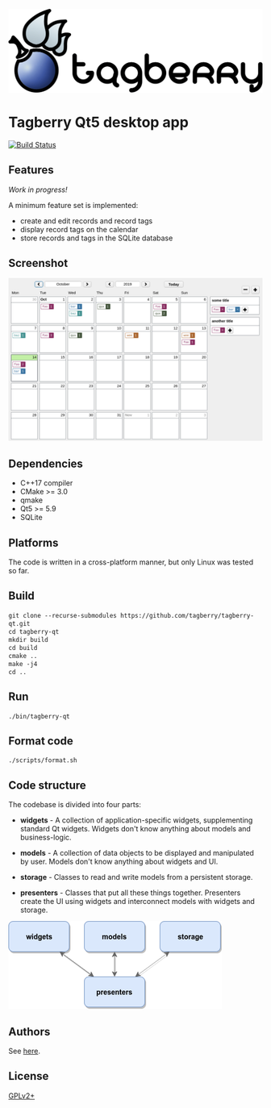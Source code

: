 ![Tagberry](./images/logo.png)

# Tagberry Qt5 desktop app

[![Build Status](https://travis-ci.org/tagberry/tagberry-qt.svg?branch=master)](https://travis-ci.org/tagberry/tagberry-qt)

## Features

*Work in progress!*

A minimum feature set is implemented:

* create and edit records and record tags
* display record tags on the calendar
* store records and tags in the SQLite database

## Screenshot

![Screenshot](./images/screenshot.png)

## Dependencies

* C++17 compiler
* CMake >= 3.0
* qmake
* Qt5 >= 5.9
* SQLite

## Platforms

The code is written in a cross-platform manner, but only Linux was tested so far.

## Build

```
git clone --recurse-submodules https://github.com/tagberry/tagberry-qt.git
cd tagberry-qt
mkdir build
cd build
cmake ..
make -j4
cd ..
```

## Run

```
./bin/tagberry-qt
```

## Format code

```
./scripts/format.sh
```

## Code structure

The codebase is divided into four parts:

* **widgets** - A collection of application-specific widgets, supplementing standard Qt widgets. Widgets don't know anything about models and business-logic.

* **models** - A collection of data objects to be displayed and manipulated by user. Models don't know anything about widgets and UI.

* **storage** - Classes to read and write models from a persistent storage.

* **presenters** - Classes that put all these things together. Presenters create the UI using widgets and interconnect models with widgets and storage.

![Code Structure](./images/diagram.png)

## Authors

See [here](https://github.com/tagberry/tagberry-qt/graphs/contributors).

## License

[GPLv2+](LICENSE)
